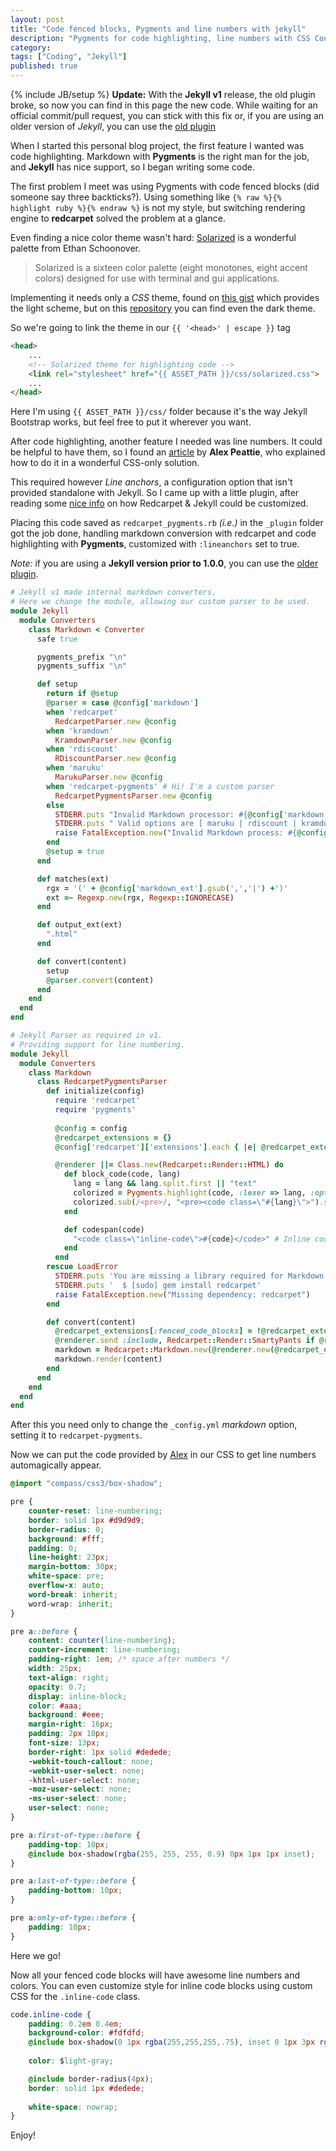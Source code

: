 ```yaml
---
layout: post
title: "Code fenced blocks, Pygments and line numbers with jekyll"
description: "Pygments for code highlighting, line numbers with CSS Counters and custom redcarpet plugin"
category: 
tags: ["Coding", "Jekyll"]
published: true
---
```


{% include JB/setup %}
**Update:** With the **Jekyll v1** release, the old plugin broke, so now you can find in this page the new code. While waiting for an official commit/pull request, you can stick with this fix or, if you are using an older version of *Jekyll*, you can use the [old plugin](https://gist.github.com/leonardfactory/5532966)

When I started this personal blog project, the first feature I wanted was code highlighting. Markdown with **Pygments** is the right man for the job, and **Jekyll** has nice support, so I began writing some code.

The first problem I meet was using Pygments with code fenced blocks (did someone say three backticks?). Using something like `{% raw %}{% highlight ruby %}{% endraw %}` is not my style, but switching rendering engine to **redcarpet** solved the problem at a glance.

<!--more-->
Even finding a nice color theme wasn't hard: [Solarized](http://ethanschoonover.com/solarized) is a wonderful palette from Ethan Schoonover.

> Solarized is a sixteen color palette (eight monotones, eight accent colors) designed for use with terminal and gui applications.

Implementing it needs only a _CSS_ theme, found on [this gist](https://gist.github.com/scotu/1272660) which provides the light scheme, but on this [repository](https://github.com/jrunning/github-solarized) you can find even the dark theme.

So we're going to link the theme in our `{{ '<head>' | escape }}` tag

```html
<head>
	...
    <!-- Solarized theme for highlighting code -->
	<link rel="stylesheet" href="{{ ASSET_PATH }}/css/solarized.css">
    ...
</head>
```

Here I'm using `{{ ASSET_PATH }}/css/` folder because it's the way Jekyll Bootstrap works, but feel free to put it wherever you want.

After code highlighting, another feature I needed was line numbers. It could be helpful to have them, so I found an [article](http://www.alexpeattie.com/blog/github-style-syntax-highlighting-with-pygments/) by **Alex Peattie**, who explained how to do it in a wonderful CSS-only solution. 

This required however *Line anchors*, a configuration option that isn't provided standalone with Jekyll. So I came up with a little plugin, after reading some [nice info](http://dev.af83.com/2012/02/27/howto-extend-the-redcarpet2-markdown-lib.html) on how Redcarpet & Jekyll could be customized.

Placing this code saved as `redcarpet_pygments.rb` _(i.e.)_ in the `_plugin` folder got the job done, handling markdown conversion with redcarpet and code highlighting with **Pygments**, customized with `:lineanchors` set to true.

*Note:* if you are using a **Jekyll version prior to 1.0.0**, you can use the [older plugin](https://gist.github.com/leonardfactory/5532966).

```ruby
# Jekyll v1 made internal markdown converters.
# Here we change the module, allowing our custom parser to be used.
module Jekyll
  module Converters
    class Markdown < Converter
      safe true

      pygments_prefix "\n"
      pygments_suffix "\n"

      def setup
        return if @setup
        @parser = case @config['markdown']
        when 'redcarpet'
          RedcarpetParser.new @config
        when 'kramdown'
          KramdownParser.new @config
        when 'rdiscount'
          RDiscountParser.new @config
        when 'maruku'
          MarukuParser.new @config
        when 'redcarpet-pygments' # Hi! I'm a custom parser
          RedcarpetPygmentsParser.new @config
        else
          STDERR.puts "Invalid Markdown processor: #{@config['markdown']}"
          STDERR.puts " Valid options are [ maruku | rdiscount | kramdown | redcarpet-pygments ]"
          raise FatalException.new("Invalid Markdown process: #{@config['markdown']}")
        end
        @setup = true
      end

      def matches(ext)
        rgx = '(' + @config['markdown_ext'].gsub(',','|') +')'
        ext =~ Regexp.new(rgx, Regexp::IGNORECASE)
      end

      def output_ext(ext)
        ".html"
      end

      def convert(content)
        setup
        @parser.convert(content)
      end
    end
  end
end

# Jekyll Parser as required in v1.
# Providing support for line numbering.
module Jekyll
  module Converters
    class Markdown
      class RedcarpetPygmentsParser
        def initialize(config)
          require 'redcarpet'
          require 'pygments'
          
          @config = config
          @redcarpet_extensions = {}
          @config['redcarpet']['extensions'].each { |e| @redcarpet_extensions[e.to_sym] = true }

          @renderer ||= Class.new(Redcarpet::Render::HTML) do
            def block_code(code, lang)
              lang = lang && lang.split.first || "text"
              colorized = Pygments.highlight(code, :lexer => lang, :options => {:lineanchors => "line"}) # Add lineanchors for line numbers
              colorized.sub(/<pre>/, "<pre><code class=\"#{lang}\">").sub(/<\/pre>/, "</code></pre>")
            end

            def codespan(code)
              "<code class=\"inline-code\">#{code}</code>" # Inline code custom class
            end 
          end
        rescue LoadError
          STDERR.puts 'You are missing a library required for Markdown. Please run:'
          STDERR.puts '  $ [sudo] gem install redcarpet'
          raise FatalException.new("Missing dependency: redcarpet")
        end

        def convert(content)
          @redcarpet_extensions[:fenced_code_blocks] = !@redcarpet_extensions[:no_fenced_code_blocks]
          @renderer.send :include, Redcarpet::Render::SmartyPants if @redcarpet_extensions[:smart]
          markdown = Redcarpet::Markdown.new(@renderer.new(@redcarpet_extensions), @redcarpet_extensions)
          markdown.render(content)
        end
      end
    end
  end
end
```

After this you need only to change the `_config.yml` *markdown* option, setting it to `redcarpet-pygments`.

Now we can put the code provided by [Alex](http://www.alexpeattie.com/) in our CSS to get line numbers automagically appear.

```css
@import "compass/css3/box-shadow";

pre {
	counter-reset: line-numbering;
	border: solid 1px #d9d9d9;
	border-radius: 0;
	background: #fff;
	padding: 0;
	line-height: 23px;
	margin-bottom: 30px;
	white-space: pre;
	overflow-x: auto;
	word-break: inherit;
	word-wrap: inherit;
}

pre a::before {
	content: counter(line-numbering);
	counter-increment: line-numbering;
	padding-right: 1em; /* space after numbers */
	width: 25px;
	text-align: right;
	opacity: 0.7;
	display: inline-block;
	color: #aaa;
	background: #eee;
	margin-right: 16px;
	padding: 2px 10px;
	font-size: 13px;
	border-right: 1px solid #dedede;
	-webkit-touch-callout: none;
	-webkit-user-select: none;
	-khtml-user-select: none;
	-moz-user-select: none;
	-ms-user-select: none;
	user-select: none;
}

pre a:first-of-type::before {
	padding-top: 10px;
	@include box-shadow(rgba(255, 255, 255, 0.9) 0px 1px 1px inset);
}

pre a:last-of-type::before {
	padding-bottom: 10px;
}

pre a:only-of-type::before {
	padding: 10px;
}
```

Here we go!

Now all your fenced code blocks will have awesome line numbers and colors. You can even customize style for inline code blocks using custom CSS for the `.inline-code` class.

```css
code.inline-code {
	padding: 0.2em 0.4em;
	background-color: #fdfdfd;
	@include box-shadow(0 1px rgba(255,255,255,.75), inset 0 1px 3px rgba(0,0,0,.07));
    
	color: $light-gray;

	@include border-radius(4px);
    border: solid 1px #dedede;
    
    white-space: nowrap;
}
```

Enjoy!
